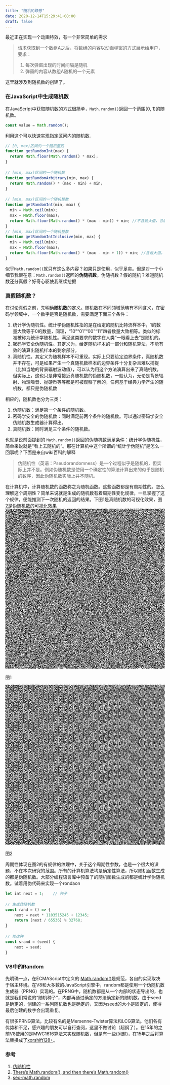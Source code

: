 ```yaml
---
title: "随机的联想"
date: 2020-12-14T15:29:41+08:00
draft: false
---
```


最近正在实现一个动画特效，有一个非常简单的需求

> 请求获取到一个数组A之后，将数组的内容以动画弹窗的方式展示给用户，要求：
> 1. 每次弹窗出现的时间间隔是随机
> 2. 弹窗的内容从数组A随机的一个元素

这里就涉及到随机数的创建了。

### 在JavaScript中生成随机数

在JavaScript中获取随机数的方式很简单，`Math.random()`返回一个范围[0, 1)的随机数。

```js
const value = Math.random();
```

利用这个可以快速实现指定区间内的随机数.

```js
// [0, max)区间的一个随机整数
function getRandomInt(max) {
  return Math.floor(Math.random() * max);
}

// [min, max)区间的一个随机数
function getRandomArbitrary(min, max) {
  return Math.random() * (max - min) + min;
}

// [min, max)区间的一个随机整数
function getRandomInt(min, max) {
  min = Math.ceil(min);
  max = Math.floor(max);
  return Math.floor(Math.random() * (max - min)) + min; //不含最大值，含最小值
}
// [min, max]区间的一个随机整数
function getRandomIntInclusive(min, max) {
  min = Math.ceil(min);
  max = Math.floor(max);
  return Math.floor(Math.random() * (max - min + 1)) + min; //含最大值，含最小值 
}
```

似乎`Math.random()`就只有这么多内容？如果只是使用，似乎足矣。但是对一个小细节我很在意：`Math.random()`返回的**伪随机数**。伪随机数？假的随机？难道随机数还分真假？好奇心驱使我继续挖掘

### 真假随机数？

在讨论真假之前，先明确**随机数**的定义。随机数在不同领域范畴有不同含义，在密码学领域中，一个数字是否是随机数，需要满足下面三个条件：

1. 统计学伪随机性。统计学伪随机性指的是在给定的随机比特流样本中，1的数量大致等于0的数量，同理，“10”“01”“00”“11”四者数量大致相等。类似的标准被称为统计学随机性。满足这类要求的数字在人类“一眼看上去”是随机的。
2. 密码学安全伪随机性。其定义为，给定随机样本的一部分和随机算法，不能有效的演算出随机样本的剩余部分。
3. 真随机性。其定义为随机样本不可重现。实际上只要给定边界条件，真随机数并不存在，可是如果产生一个真随机数样本的边界条件十分复杂且难以捕捉（比如当地的背景辐射波动值），可以认为用这个方法演算出来了真随机数。但实际上，这也只是非常接近真随机数的伪随机数，一般认为，无论是背景辐射、物理噪音、抛硬币等等都是可被观察了解的，任何基于经典力学产生的随机数，都只是伪随机数

相应的，随机数也分为三类：

1. 伪随机数：满足第一个条件的随机数。
2. 密码学安全的伪随机数：同时满足前两个条件的随机数。可以通过密码学安全伪随机数生成器计算得出。
3. 真随机数：同时满足三个条件的随机数。

也就是说前面提到的 `Math.random()`返回的伪随机数满足条件：统计学伪随机性，简单来说就是“看上去随机的”。那在计算机中这个所谓的“统计学伪随机”是怎么一回事呢？下面是来自wiki百科的解释

> 伪随机性（英语：Pseudorandomness）是一个过程似乎是随机的，但实际上并不是。例如伪随机数是使用一个确定性的算法计算出来的似乎是随机的数序，因此伪随机数实际上并不随机。

在计算机中，计算随机数的函数称之为随机函数。这些函数都是有周期性的。怎么理解这个周期性？简单来说就是生成的随机数有着周期性变化规律，一旦掌握了这个规律，便能推测下一次随机的返回的结果。下图1是真随机数的可视化效果，图2是伪随机数的可视化效果
![1](./images/1.jpeg)

图1

![2](./images/2.jpeg)

图2

周期性体现在图2的有规律的纹理中，关于这个周期性参数，也是一个很大的课题，不在本次研究的范围。所有的计算机算法均是确定性算法，所以随机函数生成的都是伪随机数。大部分编程语言库中预备了的随机函数生成的都是统计学伪随机数。试着用伪代码来实现一个rondaon

```js
let int next = 1;    // 种子

// 生成伪随机数
const rand = () => {
    next = next * 1103515245 + 12345;
    return (next / 65536) % 32768;
}

// 修改种
const srand = (seed) {
    next = seed;
}
```

### V8中的Random

先明确一点，在ECMAScript中定义的 [Math.random()](https://262.ecma-international.org/6.0/#sec-math.random)是规范，各自的实现取决于宿主环境。在V8和大多数的JavaScript引擎中，random都是使用一个伪随机数生成器（PRNG）实现的。在PRNG中，随机数都是从一个内部的状态导出的，也就是我们常说的“随机种子”，内部再通过确定的方法确定新的随机数。由于seed是确定的，创建的一系列随机数也是确定的，又因为seed的大小是固定的，使得最后创建的数字会出现重复。

有很多PRNG算法，比较有名的是Mersenne-Twister算法和LCG算法。他们各有优势和不足，感兴趣的朋友可以自行查阅，这里不做讨论（超纲了）。在15年的之前V8使用的是MWC1616算法来实现随机数，但是有一些([问题](https://v8.dev/blog/math-random))，在15年之后将算法替换成了[xorshift128+](http://vigna.di.unimi.it/ftp/papers/xorshiftplus.pdf)。


### 参考

1. [伪随机性](https://zh.wikipedia.org/wiki/%E4%BC%AA%E9%9A%8F%E6%9C%BA%E6%80%A7)
1. [There’s Math.random(), and then there’s Math.random()](https://v8.dev/blog/math-random)
2. [sec-math.random](https://262.ecma-international.org/6.0/#sec-math.random)